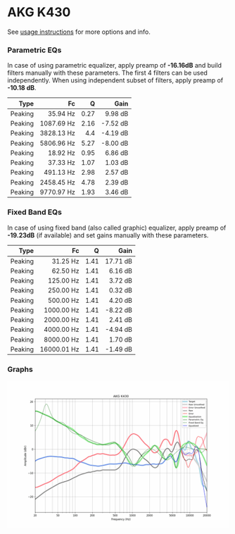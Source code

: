# AKG K430
See [usage instructions](https://github.com/jaakkopasanen/AutoEq#usage) for more options and info.

### Parametric EQs
In case of using parametric equalizer, apply preamp of **-16.16dB** and build filters manually
with these parameters. The first 4 filters can be used independently.
When using independent subset of filters, apply preamp of **-10.18 dB**.

| Type    | Fc         |    Q | Gain     |
|--------:|-----------:|-----:|---------:|
| Peaking | 35.94 Hz   | 0.27 | 9.98 dB  |
| Peaking | 1087.69 Hz | 2.16 | -7.52 dB |
| Peaking | 3828.13 Hz | 4.4  | -4.19 dB |
| Peaking | 5806.96 Hz | 5.27 | -8.00 dB |
| Peaking | 18.92 Hz   | 0.95 | 6.86 dB  |
| Peaking | 37.33 Hz   | 1.07 | 1.03 dB  |
| Peaking | 491.13 Hz  | 2.98 | 2.57 dB  |
| Peaking | 2458.45 Hz | 4.78 | 2.39 dB  |
| Peaking | 9770.97 Hz | 1.93 | 3.46 dB  |

### Fixed Band EQs
In case of using fixed band (also called graphic) equalizer, apply preamp of **-19.23dB**
(if available) and set gains manually with these parameters.

| Type    | Fc          |    Q | Gain     |
|--------:|------------:|-----:|---------:|
| Peaking | 31.25 Hz    | 1.41 | 17.71 dB |
| Peaking | 62.50 Hz    | 1.41 | 6.16 dB  |
| Peaking | 125.00 Hz   | 1.41 | 3.72 dB  |
| Peaking | 250.00 Hz   | 1.41 | 0.32 dB  |
| Peaking | 500.00 Hz   | 1.41 | 4.20 dB  |
| Peaking | 1000.00 Hz  | 1.41 | -8.22 dB |
| Peaking | 2000.00 Hz  | 1.41 | 2.41 dB  |
| Peaking | 4000.00 Hz  | 1.41 | -4.94 dB |
| Peaking | 8000.00 Hz  | 1.41 | 1.70 dB  |
| Peaking | 16000.01 Hz | 1.41 | -1.49 dB |

### Graphs
![](./AKG%20K430.png)